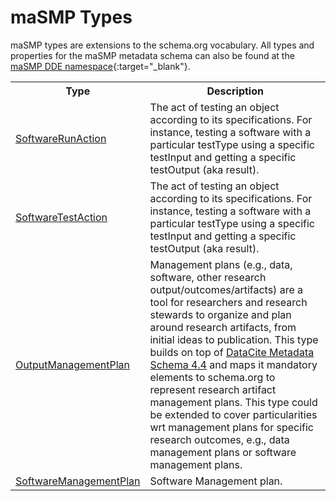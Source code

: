 
<h1>maSMP Types</h1>

maSMP types are extensions to the schema.org vocabulary. 
All types and properties for the maSMP metadata schema can also be found at the [maSMP DDE namespace](https://discovery.biothings.io/ns/maSMP){:target="_blank"}.



<table>
<tr><th>Type</th><th>Description</th></tr>
<tr><td><a href='./SoftwareRunAction'>SoftwareRunAction</a></td><td>The act of testing an object according to its specifications. For instance, testing a software with a particular testType using a specific testInput and getting a specific testOutput (aka result).</td></tr>

<tr><td><a href='./SoftwareTestAction'>SoftwareTestAction</a></td><td>The act of testing an object according to its specifications. For instance, testing a software with a particular testType using a specific testInput and getting a specific testOutput (aka result).</td></tr>

<tr><td><a href='./OutputManagementPlan'>OutputManagementPlan</a></td><td>Management plans (e.g., data, software, other research output/outcomes/artifacts) are a tool for researchers and research stewards to organize and plan around research artifacts, from initial ideas to publication. This type builds on top of <a href='https://schema.datacite.org/meta/kernel-4.4/' target='_blank'>DataCite Metadata Schema 4.4</a> and maps it mandatory elements to schema.org to represent research artifact management plans. This type could be extended to cover particularities wrt management plans for specific research outcomes, e.g., data management plans or software management plans.</td></tr>

<tr><td><a href='./SoftwareManagementPlan'>SoftwareManagementPlan</a></td><td>Software Management plan.</td></tr>

</table>
